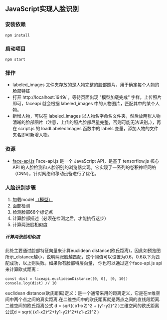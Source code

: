 ## JavaScript实现人脸识别
### 安装依赖
```
npm install
```

### 启动项目
```
npm start
```

### 操作
- labeled_images 文件夹存放的是人物完整的脸部照片，用于确定每个人物的脸部特征
- 打开 http://localhost:1949/ ，等待页面出现 "模型加载完成" 字样，上传照片即可，faceapi 就会根据 labeled_images 中的人物图片，匹配其中的某个人物。
- 新增人物，可以在 labeled_images 以人物名字命名文件夹，然后放两张人物清晰的脸部图片（注意，上传的照片脸部尽量完整，否则可能无法识别。），再在 script.js 的 loadLabeledImages 函数中的 labels 变量，添加人物的文件夹名即可新增人物。




### 资源
- <a href="https://github.com/justadudewhohacks/face-api.js/">face-api.js</a> Face-api.js 是一个 JavaScript API，是基于 tensorflow.js 核心 API 的人脸检测和人脸识别的浏览器实现。它实现了一系列的卷积神经网络（CNN），针对网络和移动设备进行了优化。

### 人脸识别步骤
<ol>
<li>
加载model <a href="https://github.com/justadudewhohacks/face-api.js/tree/master/weights ">（模型）</a>
</li>
<li>
面部检测
</li>
<li>
检测脸部68个标记点
</li>
<li>
计算脸部描述（必须在检测之后，才能执行这步）
</li>
<li>
计算两张脸相似度
</li>
</ol>

##### 计算两张脸相似度
此处主要通过脸部特征向量来计算euclidean distance(欧氏距离)，因此如预览图所示_distance越小，说明两张脸越匹配，这个阈值可以设置为0.6，0.6以下为匹配成功，以上则失败。如果你有脸部特层向量， 你也可以通过这个face-api.js api来计算欧式距离：
```
const dist = faceapi.euclideanDistance([0, 0], [0, 10])
console.log(dist) // 10
```
euclidean distance(欧氏距离)定义：是一个通常采用的距离定义，它是在m维空间中两个点之间的真实距离.在二维空间中的欧氏距离就是两点之间的直线段距离. 二维空间的欧氏距离公式 d = sqrt(( x1-x2)^2 + (y1-y2)^2 )三维空间的欧氏距离公式d = sqrt( (x1-x2)^2+(y1-y2)^2+(z1-z2)^2 )